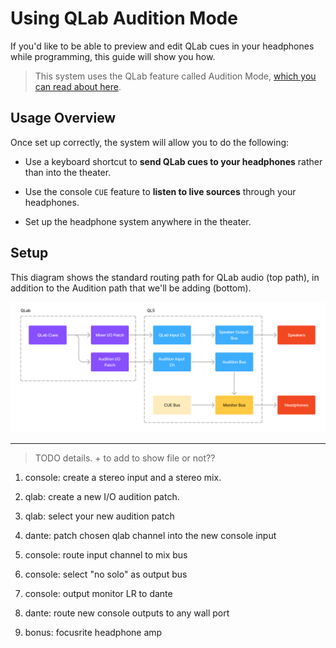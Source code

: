 # Using QLab Audition Mode

If you'd like to be able to preview and edit QLab cues in your headphones while programming, this guide will show you how.

> This system uses the QLab feature called Audition Mode, [which you can read about here](https://qlab.app/docs/v5/tools/auditioning-cues/).

## Usage Overview

Once set up correctly, the system will allow you to do the following:

- Use a keyboard shortcut to **send QLab cues to your headphones** rather than into the theater.

- Use the console `CUE` feature to **listen to live sources** through your headphones.

- Set up the headphone system anywhere in the theater.

## Setup

This diagram shows the standard routing path for QLab audio (top path), in addition to the Audition path that we'll be adding (bottom).

<img width="932" src="img/image-18.png" />

---

> TODO details. + to add to show file or not??

1. console: create a stereo input and a stereo mix.

1. qlab: create a new I/O audition patch.

1. qlab: select your new audition patch

1. dante: patch chosen qlab channel into the new console input

1. console: route input channel to mix bus

1. console: select "no solo" as output bus

1. console: output monitor LR to dante

1. dante: route new console outputs to any wall port

1. bonus: focusrite headphone amp
